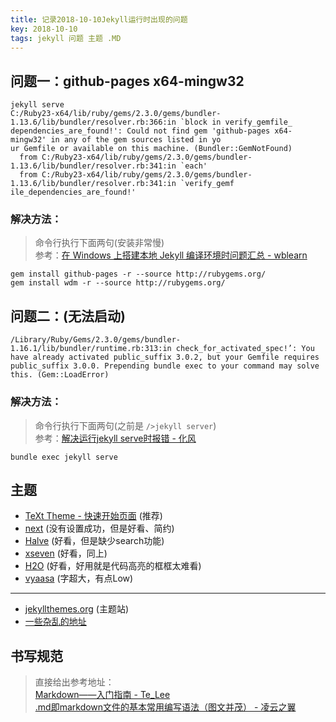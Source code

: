 ```yaml
---
title: 记录2018-10-10Jekyll运行时出现的问题
key: 2018-10-10
tags: jekyll 问题 主题 .MD
---
```


## 问题一：github-pages x64-mingw32
```
jekyll serve
C:/Ruby23-x64/lib/ruby/gems/2.3.0/gems/bundler-1.13.6/lib/bundler/resolver.rb:366:in `block in verify_gemfile_
dependencies_are_found!': Could not find gem 'github-pages x64-mingw32' in any of the gem sources listed in yo
ur Gemfile or available on this machine. (Bundler::GemNotFound)
  from C:/Ruby23-x64/lib/ruby/gems/2.3.0/gems/bundler-1.13.6/lib/bundler/resolver.rb:341:in `each'
  from C:/Ruby23-x64/lib/ruby/gems/2.3.0/gems/bundler-1.13.6/lib/bundler/resolver.rb:341:in `verify_gemf
ile_dependencies_are_found!'

```
### 解决方法：

> 命令行执行下面两句(安装非常慢)   
参考：<a href="https://blog.csdn.net/wudalang_gd/article/details/74619791" target="\_blank">在 Windows 上搭建本地 Jekyll 编译环境时问题汇总 - wblearn</a>

```
gem install github-pages -r --source http://rubygems.org/
gem install wdm -r --source http://rubygems.org/

```

## 问题二：(无法启动)
```
/Library/Ruby/Gems/2.3.0/gems/bundler-1.16.1/lib/bundler/runtime.rb:313:in check_for_activated_spec!’: You have already activated public_suffix 3.0.2, but your Gemfile requires public_suffix 3.0.0. Prepending bundle exec to your command may solve this. (Gem::LoadError)

```
### 解决方法：

> 命令行执行下面两句(之前是 `/>jekyll server`)   
参考：<a href="https://blog.csdn.net/haoaiqian/article/details/80194668" target="\_blank">解决运行jekyll serve时报错 - 化风</a>

```
bundle exec jekyll serve

```

## 主题
* <a href="https://tianqi.name/jekyll-TeXt-theme/docs/zh/quick-start" target="\_blank">TeXt Theme - 快速开始页面</a> (推荐)
* <a href="https://simpleyyt.com/jekyll-theme-next/" target="\_blank">next</a> (没有设置成功，但是好看、简约)
* <a href="http://taylantatli.github.io/Halve/" target="\_blank">Halve</a> (好看，但是缺少search功能)
* <a href="http://xseven.me/" target="\_blank">xseven</a> (好看，同上)
* <a href="https://github.com/kaeyleo/jekyll-theme-H2O" target="\_blank">H2O</a> (好看，好用就是代码高亮的框框太难看)
* <a href="https://webjeda.com/vyaasa/" target="\_blank">vyaasa</a> (字超大，有点Low)
---
* <a href="http://jekyllthemes.org/" target="\_blank">jekyllthemes.org</a> (主题站)
* <a href="http://himsel.me/material-theme/github/open-source/project/jekyll/2017/06/15/theme-users.html" target="\_blank">一些杂乱的地址</a>

## 书写规范
> 直接给出参考地址：   
<a href="https://www.jianshu.com/p/1e402922ee32/" target="\_blank">Markdown——入门指南 - Te_Lee</a>   
<a href="https://www.cnblogs.com/liugang-vip/p/6337580.html" target="\_blank">.md即markdown文件的基本常用编写语法（图文并茂） - 凌云之翼</a>

